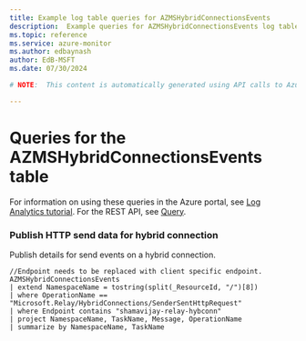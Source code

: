 ```yaml
---
title: Example log table queries for AZMSHybridConnectionsEvents
description:  Example queries for AZMSHybridConnectionsEvents log table
ms.topic: reference
ms.service: azure-monitor
ms.author: edbaynash
author: EdB-MSFT
ms.date: 07/30/2024

# NOTE:  This content is automatically generated using API calls to Azure. Any edits made on these files will be overwritten in the next run of the script. 

---
```


# Queries for the AZMSHybridConnectionsEvents table

For information on using these queries in the Azure portal, see [Log Analytics tutorial](/azure/azure-monitor/logs/log-analytics-tutorial). For the REST API, see [Query](/rest/api/loganalytics/query).


### Publish HTTP send data for hybrid connection  


Publish details for send events on a hybrid connection.  

```query
//Endpoint needs to be replaced with client specific endpoint.
AZMSHybridConnectionsEvents
| extend NamespaceName = tostring(split(_ResourceId, "/")[8])
| where OperationName == "Microsoft.Relay/HybridConnections/SenderSentHttpRequest"
| where Endpoint contains "shamavijay-relay-hybconn"
| project NamespaceName, TaskName, Message, OperationName
| summarize by NamespaceName, TaskName
```

